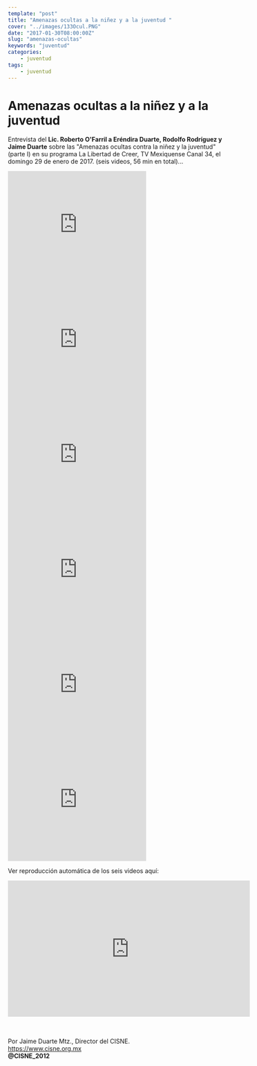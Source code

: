 ```yaml
---
template: "post"
title: "Amenazas ocultas a la niñez y a la juventud "
cover: "../images/133Ocul.PNG"
date: "2017-01-30T08:00:00Z"
slug: "amenazas-ocultas"
keywords: "juventud"
categories: 
    - juventud
tags: 
    - juventud
---
```


# Amenazas ocultas a la niñez y a la juventud 
Entrevista del **Lic. Roberto O'Farril a Eréndira Duarte, Rodolfo Rodríguez y Jaime Duarte** sobre las "Amenazas ocultas contra la niñez y la juventud" (parte I) en su programa La Libertad de Creer, TV Mexiquense Canal 34, el domingo 29 de enero de 2017. 
(seis videos, 56 min en total)...  


<iframe width="320" height="266" src="https://www.youtube.com/embed/HeNyr2KcwtQ" title="YouTube video player" frameborder="0" allow="accelerometer; autoplay; clipboard-write; encrypted-media; gyroscope; picture-in-picture" allowfullscreen></iframe>  

<br/>

<iframe width="320" height="266" src="https://www.youtube.com/embed/z-JGp5rHnyU" title="YouTube video player" frameborder="0" allow="accelerometer; autoplay; clipboard-write; encrypted-media; gyroscope; picture-in-picture" allowfullscreen></iframe>  

<br/>

<iframe width="320" height="266" src="https://www.youtube.com/embed/ncNMNilkV5A" title="YouTube video player" frameborder="0" allow="accelerometer; autoplay; clipboard-write; encrypted-media; gyroscope; picture-in-picture" allowfulollscreen></iframe>  

<br/>  

<iframe width="320" height="266" src="https://www.youtube.com/embed/LphfRQWcRUg" title="YouTube video player" frameborder="0" allow="accelerometer; autoplay; clipboard-write; encrypted-media; gyroscope; picture-in-picture" allowfullscreen></iframe>  

<br/>

<iframe width="320" height="266" src="https://www.youtube.com/embed/5QjjgqbN60M" title="YouTube video player" frameborder="0" allow="accelerometer; autoplay; clipboard-write; encrypted-media; gyroscope; picture-in-picture" allowfullscreen></iframe>  

<br/>

<iframe width="320" height="266" src="https://www.youtube.com/embed/TKXTQ_7XIAw" title="YouTube video player" frameborder="0" allow="accelerometer; autoplay; clipboard-write; encrypted-media; gyroscope; picture-in-picture" allowfullscreen></iframe>  

<br/>  

Ver reproducción automática de los seis videos aquí: 
<iframe width="560" height="315" src="https://www.youtube.com/embed/HeNyr2KcwtQ?list=PLavYacWR0JnKBctDUnESz3fxirsZoXrb8" title="YouTube video player" frameborder="0" allow="accelerometer; autoplay; clipboard-write; encrypted-media; gyroscope; picture-in-picture" allowfullscreen></iframe>

<br/><br/>
Por Jaime Duarte Mtz., Director del CISNE.  
<https://www.cisne.org.mx>  
**@CISNE_2012**
